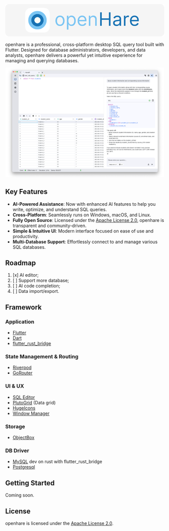 <p align="center">
  <img src="./logo_full.png" alt="logo"/>
</p>

openhare is a professional, cross-platform desktop SQL query tool built with Flutter. Designed for database administrators, developers, and data analysts, openhare delivers a powerful yet intuitive experience for managing and querying databases.

<p align="center">
  <img src="./product.png" alt="openhare product screenshot" width="800"/>
</p>

## Key Features
- **AI-Powered Assistance**: Now with enhanced AI features to help you write, optimize, and understand SQL queries.
- **Cross-Platform**: Seamlessly runs on Windows, macOS, and Linux.
- **Fully Open Source**: Licensed under the [Apache License 2.0](./LICENSE), openhare is transparent and community-driven.
- **Simple & Intuitive UI**: Modern interface focused on ease of use and productivity.
- **Multi-Database Support**: Effortlessly connect to and manage various SQL databases.

## Roadmap
1. [x] AI editor;
2. [ ] Support more database;
3. [ ] AI code completion;
4. [ ] Data import/export.

## Framework
### Application
- [Flutter](https://flutter.dev/)
- [Dart](https://dart.dev/)
- [flutter_rust_bridge](https://github.com/fzyzcjy/flutter_rust_bridge)

### State Management & Routing
- [Riverpod](https://riverpod.dev/)
- [GoRouter](https://pub.dev/packages/go_router)

### UI & UX
- [SQL Editor](https://github.com/reqable/re-editor)
- [PlutoGrid](https://github.com/bosskmk/pluto_grid) (Data grid)
- [HugeIcons](https://github.com/hugeicons/hugeicons-flutter)
- [Window Manager](https://github.com/leanflutter/window_manager)

### Storage
- [ObjectBox](https://objectbox.io/)

### DB Driver
- [MySQL](https://github.com/blackbeam/mysql_async) dev on rust with flutter_rust_bridge
- [Postgresql](https://github.com/isoos/postgresql-dart)

## Getting Started
Coming soon.

## License
openhare is licensed under the [Apache License 2.0](./LICENSE).